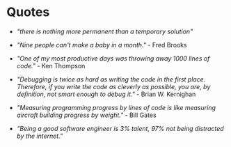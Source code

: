 # Quotes

- _"there is nothing more permanent than a temporary solution"_

- _"Nine people can't make a baby in a month."_ - Fred Brooks

- _"One of my most productive days was throwing away 1000 lines of code."_ - Ken Thompson

- _"Debugging is twice as hard as writing the code in the first place. Therefore, if you write the code as cleverly as possible, you are, by definition, not smart enough to debug it."_ - Brian W. Kernighan

- _"Measuring programming progress by lines of code is like measuring aircraft building progress by weight."_ - Bill Gates

- _"Being a good software engineer is 3% talent, 97% not being distracted by the internet."_
